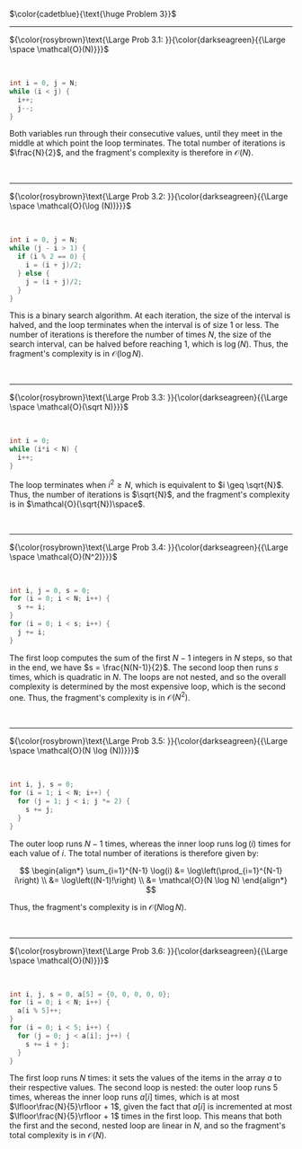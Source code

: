 $\color{cadetblue}{\text{\huge Problem 3}}$

----------------------

${\color{rosybrown}\text{\Large Prob 3.1: }}{\color{darkseagreen}{{\Large \space \mathcal{O}(N)}}}$  

<br/>

```c
int i = 0, j = N;
while (i < j) {
  i++;
  j--;
}
```

Both variables run through their consecutive values, until they meet in the middle at which point the loop terminates. The total number of iterations is $\frac{N}{2}$, and the fragment's complexity is therefore in $\mathcal{O}(N)$.

<br/>

----------------------

${\color{rosybrown}\text{\Large Prob 3.2: }}{\color{darkseagreen}{{\Large \space \mathcal{O}(\log (N))}}}$  

<br/>

```c
int i = 0, j = N;
while (j - i > 1) {
  if (i % 2 == 0) {
    i = (i + j)/2;
  } else {
    j = (i + j)/2;
  }
}
```

This is a binary search algorithm. At each iteration, the size of the interval is halved, and the loop terminates when the interval is of size $1$ or less. The number of iterations is therefore the number of times $N$, the size of the search interval, can be halved before reaching $1$, which is $\log(N)$. Thus, the fragment's complexity is in $\mathcal{O}(\log N)$.

<br/>

----------------------

${\color{rosybrown}\text{\Large Prob 3.3: }}{\color{darkseagreen}{{\Large \space \mathcal{O}(\sqrt N)}}}$  

<br/>

```c
int i = 0;
while (i*i < N) {
  i++;
}
```

The loop terminates when $i^2 \geq N$, which is equivalent to $i \geq \sqrt{N}$. Thus, the number of iterations is $\sqrt{N}$, and the fragment's complexity is in $\mathcal{O}(\sqrt{N})\space$.  

<br/>

----------------------

${\color{rosybrown}\text{\Large Prob 3.4: }}{\color{darkseagreen}{{\Large \space \mathcal{O}(N^2)}}}$  

<br/>

```c
int i, j = 0, s = 0;
for (i = 0; i < N; i++) {
  s += i;
}
for (i = 0; i < s; i++) {
  j += i;
}
```

The first loop computes the sum of the first $N - 1$ integers in $N$ steps, so that in the end, we have $s = \frac{N(N-1)}{2}$. The second loop then runs $s$ times, which is quadratic in $N$. The loops are not nested, and so the overall complexity is determined by the most expensive loop, which is the second one. Thus, the fragment's complexity is in $\mathcal{O}(N^2)$.

<br/>

----------------------

${\color{rosybrown}\text{\Large Prob 3.5: }}{\color{darkseagreen}{{\Large \space \mathcal{O}(N \log (N))}}}$  

<br/>

```c
int i, j, s = 0;
for (i = 1; i < N; i++) {
  for (j = 1; j < i; j *= 2) {
    s += j;
  }
}
```

The outer loop runs $N - 1$ times, whereas the inner loop runs $\log(i)$ times for each value of $i$. The total number of iterations is therefore given by:

$$
\begin{align*}
\sum_{i=1}^{N-1} \log(i) &= \log\left(\prod_{i=1}^{N-1} i\right) \\
&= \log\left((N-1)!\right) \\
&= \mathcal{O}(N \log N)
\end{align*}
$$

Thus, the fragment's complexity is in $\mathcal{O}(N \log N)$.

<br/>

----------------------

${\color{rosybrown}\text{\Large Prob 3.6: }}{\color{darkseagreen}{{\Large \space \mathcal{O}(N)}}}$  

<br/>

```c
int i, j, s = 0, a[5] = {0, 0, 0, 0, 0};
for (i = 0; i < N; i++) {
  a[i % 5]++;
}
for (i = 0; i < 5; i++) {
  for (j = 0; j < a[i]; j++) {
    s += i + j;
  }
}
```

The first loop runs $N$ times: it sets the values of the items in the array $a$ to their respective values. The second loop is nested: the outer loop runs $5$ times, whereas the inner loop runs $a[i]$ times, which is at most $\lfloor\frac{N}{5}\rfloor + 1$, given the fact that $a[i]$ is incremented at most $\lfloor\frac{N}{5}\rfloor + 1$ times in the first loop.
This means that both the first and the second, nested loop are linear in $N$, and so the fragment's total complexity is in $\mathcal{O}(N)$.

<br/>